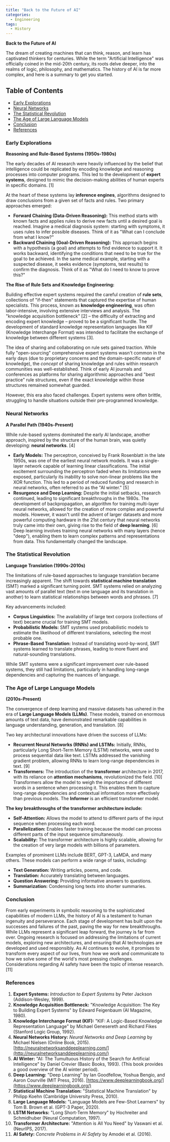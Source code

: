 ```yaml
---
title: "Back to the Future of AI"
categories:
  - Engineering
tags:
  - History
---
```


**Back to the Future of AI**

The dream of creating machines that can think, reason, and learn has captivated thinkers for centuries. While the term "Artificial Intelligence" was officially coined in the mid-20th century, its roots delve deeper, into the realms of logic, philosophy, and mathematics. The history of AI is far more complex, and here is a summary to get you started.

<!-- Tocer[start]: Auto-generated, don't remove. -->

## Table of Contents

- [Early Explorations](#early-explorations)
- [Neural Networks](#neural-networks)
- [The Statistical Revolution](#the-statistical-revolution)
- [The Age of Large Language Models](#the-age-of-large-language-models)
- [Conclusion](#conclusion)
- [References](#references)

<!-- Tocer[finish]: Auto-generated, don't remove. -->


### Early Explorations
**Reasoning and Rule-Based Systems (1950s-1980s)**

The early decades of AI research were heavily influenced by the belief that intelligence could be replicated by encoding knowledge and reasoning processes into computer programs. This led to the development of **expert systems**, designed to mimic the decision-making abilities of human experts in specific domains. [1]

At the heart of these systems lay **inference engines**, algorithms designed to draw conclusions from a given set of facts and rules. Two primary approaches emerged:

*   **Forward Chaining (Data-Driven Reasoning):** This method starts with known facts and applies rules to derive new facts until a desired goal is reached. Imagine a medical diagnosis system: starting with symptoms, it uses rules to infer possible diseases. Think of it as "What can I conclude from what I know?"
*   **Backward Chaining (Goal-Driven Reasoning):** This approach begins with a hypothesis (a goal) and attempts to find evidence to support it. It works backward, identifying the conditions that need to be true for the goal to be achieved. In the same medical example, starting with a suspected disease, it seeks evidence (symptoms, test results) to confirm the diagnosis. Think of it as "What do I need to know to prove this?"

**The Rise of Rule Sets and Knowledge Engineering:**

Building effective expert systems required the careful creation of **rule sets**, collections of "if-then" statements that captured the expertise of human specialists. This process, known as **knowledge engineering**, was often labor-intensive, involving extensive interviews and analysis. The "knowledge acquisition bottleneck" [2] – the difficulty of extracting and encoding expert knowledge – proved to be a significant hurdle. The development of standard knowledge representation languages like KIF (Knowledge Interchange Format) was intended to facilitate the exchange of knowledge between different systems [3].

The idea of sharing and collaborating on rule sets gained traction. While fully "open-sourcing" comprehensive expert systems wasn't common in the early days (due to proprietary concerns and the domain-specific nature of knowledge), the *concept* of sharing knowledge and rules within research communities was well-established. Think of early AI journals and conferences as platforms for sharing algorithmic approaches and "best practice" rule structures, even if the exact knowledge within those structures remained somewhat guarded.

However, this era also faced challenges. Expert systems were often brittle, struggling to handle situations outside their pre-programmed knowledge.

### Neural Networks
**A Parallel Path (1940s-Present)**

While rule-based systems dominated the early AI landscape, another approach, inspired by the structure of the human brain, was quietly developing: **neural networks**. [4]

*   **Early Models:** The perceptron, conceived by Frank Rosenblatt in the late 1950s, was one of the earliest neural network models. It was a single-layer network capable of learning linear classifications. The initial excitement surrounding the perceptron faded when its limitations were exposed, particularly its inability to solve non-linear problems like the XOR function. This led to a period of reduced funding and research in neural networks, often referred to as the "AI winter." [5]
*   **Resurgence and Deep Learning:** Despite the initial setbacks, research continued, leading to significant breakthroughs in the 1980s. The development of backpropagation, an algorithm for training multi-layer neural networks, allowed for the creation of more complex and powerful models. However, it wasn't until the advent of larger datasets and more powerful computing hardware in the 21st century that neural networks truly came into their own, giving rise to the field of **deep learning**. [6] Deep learning involves training neural networks with many layers (hence "deep"), enabling them to learn complex patterns and representations from data. This fundamentally changed the landscape.

### The Statistical Revolution
**Language Translation (1990s-2010s)**

The limitations of rule-based approaches to language translation became increasingly apparent. The shift towards **statistical machine translation** (SMT) marked a significant turning point. SMT systems relied on analyzing vast amounts of parallel text (text in one language and its translation in another) to learn statistical relationships between words and phrases. [7]

Key advancements included:

*   **Corpus Linguistics:** The availability of large text corpora (collections of text) became crucial for training SMT models.
*   **Probabilistic Models:** SMT systems used probabilistic models to estimate the likelihood of different translations, selecting the most probable one.
*   **Phrase-Based Translation:** Instead of translating word-by-word, SMT systems learned to translate phrases, leading to more fluent and natural-sounding translations.

While SMT systems were a significant improvement over rule-based systems, they still had limitations, particularly in handling long-range dependencies and capturing the nuances of language.

### The Age of Large Language Models
**(2010s-Present)**

The convergence of deep learning and massive datasets has ushered in the era of **Large Language Models (LLMs)**. These models, trained on enormous amounts of text data, have demonstrated remarkable capabilities in language understanding, generation, and translation. [8]

Two key architectural innovations have driven the success of LLMs:

*   **Recurrent Neural Networks (RNNs) and LSTMs:** Initially, RNNs, particularly Long Short-Term Memory (LSTM) networks, were used to process sequential data like text. LSTMs addressed the vanishing gradient problem, allowing RNNs to learn long-range dependencies in text. [9]
*   **Transformers:** The introduction of the **transformer** architecture in 2017, with its reliance on **attention mechanisms**, revolutionized the field. [10] Transformers allow the model to weigh the importance of different words in a sentence when processing it. This enables them to capture long-range dependencies and contextual information more effectively than previous models. The **Informer** is an efficient transformer model.

**The key breakthroughs of the transformer architecture include:**

*   **Self-Attention:** Allows the model to attend to different parts of the input sequence when processing each word.
*   **Parallelization:** Enables faster training because the model can process different parts of the input sequence simultaneously.
*   **Scalability:** The transformer architecture is highly scalable, allowing for the creation of very large models with billions of parameters.

Examples of prominent LLMs include BERT, GPT-3, LaMDA, and many others. These models can perform a wide range of tasks, including:

*   **Text Generation:** Writing articles, poems, and code.
*   **Translation:** Accurately translating between languages.
*   **Question Answering:** Providing informative answers to questions.
*   **Summarization:** Condensing long texts into shorter summaries.

### Conclusion

From early experiments in symbolic reasoning to the sophisticated capabilities of modern LLMs, the history of AI is a testament to human ingenuity and perseverance. Each stage of development has built upon the successes and failures of the past, paving the way for new breakthroughs. While LLMs represent a significant leap forward, the journey is far from over. Ongoing research is focused on addressing the limitations of current models, exploring new architectures, and ensuring that AI technologies are developed and used responsibly. As AI continues to evolve, it promises to transform every aspect of our lives, from how we work and communicate to how we solve some of the world's most pressing challenges. Considerations regarding AI safety have been the topic of intense research. [11]

### References

1.  **Expert Systems:** *Introduction to Expert Systems* by Peter Jackson (Addison-Wesley, 1999).
2.  **Knowledge Acquisition Bottleneck:** "Knowledge Acquisition:  The Key to Building Expert Systems" by Edward Feigenbaum (AI Magazine, 1980).
3.  **Knowledge Interchange Format (KIF):** "KIF: A Logic-Based Knowledge Representation Language" by Michael Genesereth and Richard Fikes (Stanford Logic Group, 1992).
4.  **Neural Networks History:** *Neural Networks and Deep Learning* by Michael Nielsen (Online Book, 2015). [http://neuralnetworksanddeeplearning.com/](http://neuralnetworksanddeeplearning.com/)
5.  **AI Winter:** "AI: The Tumultuous History of the Search for Artificial Intelligence" by Daniel Crevier (Basic Books, 1993). (This book provides a good overview of the AI winter period).
6.  **Deep Learning:** "Deep Learning" by Ian Goodfellow, Yoshua Bengio, and Aaron Courville (MIT Press, 2016). [https://www.deeplearningbook.org/](https://www.deeplearningbook.org/)
7.  **Statistical Machine Translation:** "Statistical Machine Translation" by Philipp Koehn (Cambridge University Press, 2010).
8.  **Large Language Models:** "Language Models are Few-Shot Learners" by Tom B. Brown et al. (GPT-3 Paper, 2020).
9.  **LSTM Networks:** "Long Short-Term Memory" by Hochreiter and Schmidhuber (Neural Computation, 1997).
10. **Transformer Architecture:** "Attention is All You Need" by Vaswani et al. (NeurIPS, 2017).
11. **AI Safety:** *Concrete Problems in AI Safety* by Amodei et al. (2016).
